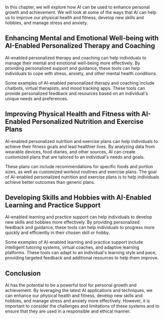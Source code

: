 
In this chapter, we will explore how AI can be used to enhance personal growth and achievement. We will look at some of the ways that AI can help us to improve our physical health and fitness, develop new skills and hobbies, and manage stress and anxiety.

Enhancing Mental and Emotional Well-being with AI-Enabled Personalized Therapy and Coaching
-------------------------------------------------------------------------------------------

AI-enabled personalized therapy and coaching can help individuals to manage their mental and emotional well-being more effectively. By providing personalized support and guidance, these tools can help individuals to cope with stress, anxiety, and other mental health conditions.

Some examples of AI-enabled personalized therapy and coaching include chatbots, virtual therapists, and mood tracking apps. These tools can provide personalized feedback and resources based on an individual's unique needs and preferences.

Improving Physical Health and Fitness with AI-Enabled Personalized Nutrition and Exercise Plans
-----------------------------------------------------------------------------------------------

AI-enabled personalized nutrition and exercise plans can help individuals to achieve their fitness goals and lead healthier lives. By analyzing data from wearable devices, food diaries, and other sources, AI can create customized plans that are tailored to an individual's needs and goals.

These plans can include recommendations for specific foods and portion sizes, as well as customized workout routines and exercise plans. The goal of AI-enabled personalized nutrition and exercise plans is to help individuals achieve better outcomes than generic plans.

Developing Skills and Hobbies with AI-Enabled Learning and Practice Support
---------------------------------------------------------------------------

AI-enabled learning and practice support can help individuals to develop new skills and hobbies more effectively. By providing personalized feedback and guidance, these tools can help individuals to progress more quickly and efficiently in their chosen skill or hobby.

Some examples of AI-enabled learning and practice support include intelligent tutoring systems, virtual coaches, and adaptive learning platforms. These tools can adapt to an individual's learning style and pace, providing targeted feedback and additional resources to help them improve.

Conclusion
----------

AI has the potential to be a powerful tool for personal growth and achievement. By leveraging the latest AI applications and techniques, we can enhance our physical health and fitness, develop new skills and hobbies, and manage stress and anxiety more effectively. However, it is important to consider the challenges and limitations of these systems and to ensure that they are used in a responsible and ethical manner.
